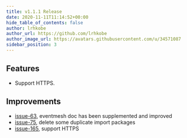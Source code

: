 ```yaml
---
title: v1.1.1 Release
date: 2020-11-11T11:14:52+00:00
hide_table_of_contents: false
author: lrhkobe
author_url: https://github.com/lrhkobe
author_image_url: https://avatars.githubusercontent.com/u/34571087
sidebar_position: 3
---
```


## Features

- Support HTTPS.

## Improvements

- [issue-63](https://github.com/WeBankFinTech/EventMesh/issues/63), eventmesh doc has been supplemented and improved
- [issue-75](https://github.com/WeBankFinTech/EventMesh/issues/75), delete some duplicate import packages
- [issue-165](https://github.com/WeBankFinTech/EventMesh/issues/165), support HTTPS
